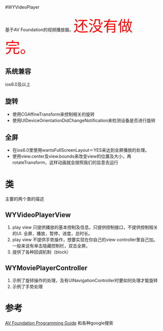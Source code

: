 #WYVideoPlayer

基于AV Foundation的视频播放器。<font color=red size=20>还没有做完。</font>
## 系统兼容
ios6.0及以上

## 旋转
* 使用CGAffineTransform来控制相关的旋转
* 使用UIDeviceOrientationDidChangeNotification来检测设备是否进行旋转 


## 全屏
* 在ios6.0里使用wantsFullScreenLayout＝YES来达到全屏播放的处理。
* 使用view.center及view.bounds来改变view的位置及大小，再rotateTransform，这样动画就会按照我们的旨意去运行


# 类

主要的两个类的描述
## WYVideoPlayerView
1. play view 只提供播放的基本控制及信息。只提供控制接口，不提供控制相关的UI. 全屏，播放，暂停，进度，总时长。
2. play view 不提供手势操作，想要实现在你自己的view controller里自己加。一般来说有单击隐藏控制栏，双击全屏。
3. 提供了各种回调机制（block）
 
## WYMoviePlayerController
1. 示例了旋转操作的处理，及有UINavigationController时要如何处理才能旋转
2. 示例了手势处理


# 参考

[AV Foundation Programming Guide](https://developer.apple.com/library/mac/documentation/AudioVideo/Conceptual/AVFoundationPG/Articles/03_Editing.html) 和各种google搜索
